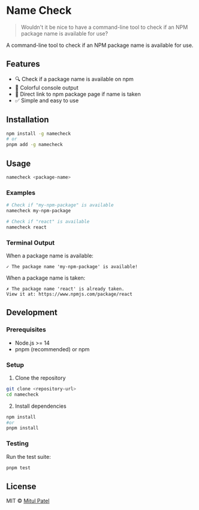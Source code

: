 # Name Check

> Wouldn't it be nice to have a command-line tool to check if an NPM package name is available for use?

A command-line tool to check if an NPM package name is available for use.

## Features

- 🔍 Check if a package name is available on npm
- 🎨 Colorful console output
- 🔗 Direct link to npm package page if name is taken
- ✅ Simple and easy to use

## Installation

```bash
npm install -g namecheck
# or
pnpm add -g namecheck
```

## Usage

```bash
namecheck <package-name>
```

### Examples

```bash
# Check if "my-npm-package" is available
namecheck my-npm-package

# Check if "react" is available
namecheck react
```

### Terminal Output

When a package name is available:

```
✓ The package name 'my-npm-package' is available!
```

When a package name is taken:

```
✗ The package name 'react' is already taken.
View it at: https://www.npmjs.com/package/react
```

## Development

### Prerequisites

- Node.js >= 14
- pnpm (recommended) or npm

### Setup

1. Clone the repository

```bash
git clone <repository-url>
cd namecheck
```

2. Install dependencies

```bash
npm install
#or
pnpm install
```

### Testing

Run the test suite:

```bash
pnpm test
```

## License

MIT © [Mitul Patel](https://mitulpa.tel)
